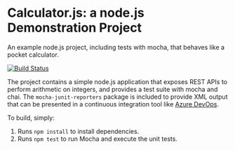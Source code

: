 Calculator.js: a node.js Demonstration Project
==============================================
An example node.js project, including tests with mocha, that behaves like
a pocket calculator.

[![Build Status](https://dev.azure.com/roydavis99rd0260/Integrating%20External%20Source%20Control%20with%20Azure%20Pipelines/_apis/build/status/roydavis99.calculator?branchName=refs%2Fpull%2F2%2Fmerge)](https://dev.azure.com/roydavis99rd0260/Integrating%20External%20Source%20Control%20with%20Azure%20Pipelines/_build/latest?definitionId=10&branchName=refs%2Fpull%2F2%2Fmerge)

The project contains a simple node.js application that exposes REST APIs
to perform arithmetic on integers, and provides a test suite with mocha
and chai.  The `mocha-junit-reporters` package is included to provide XML
output that can be presented in a continuous integration tool like
[Azure DevOps](https://azure.com/devops).

To build, simply:

1. Runs `npm install` to install dependencies.
2. Runs `npm test` to run Mocha and execute the unit tests.

